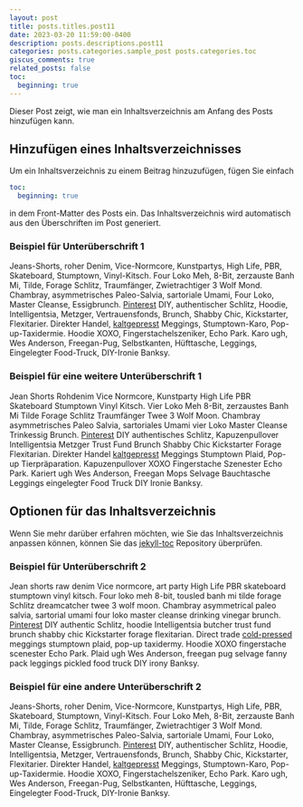 ```yaml
---
layout: post
title: posts.titles.post11
date: 2023-03-20 11:59:00-0400
description: posts.descriptions.post11
categories: posts.categories.sample_post posts.categories.toc
giscus_comments: true
related_posts: false
toc:
  beginning: true
---
```

Dieser Post zeigt, wie man ein Inhaltsverzeichnis am Anfang des Posts hinzufügen kann.

## Hinzufügen eines Inhaltsverzeichnisses

Um ein Inhaltsverzeichnis zu einem Beitrag hinzuzufügen, fügen Sie einfach
```yml
toc:
  beginning: true
```
in dem Front-Matter des Posts ein. Das Inhaltsverzeichnis wird automatisch aus den Überschriften im Post generiert.

### Beispiel für Unterüberschrift 1

Jeans-Shorts, roher Denim, Vice-Normcore, Kunstpartys, High Life, PBR, Skateboard, Stumptown, Vinyl-Kitsch. Four Loko Meh, 8-Bit, zerzauste Banh Mi, Tilde, Forage Schlitz, Traumfänger, Zwietrachtiger 3 Wolf Mond. Chambray, asymmetrisches Paleo-Salvia, sartoriale Umami, Four Loko, Master Cleanse, Essigbrunch. <a href="https://www.pinterest.com">Pinterest</a> DIY, authentischer Schlitz, Hoodie, Intelligentsia, Metzger, Vertrauensfonds, Brunch, Shabby Chic, Kickstarter, Flexitarier. Direkter Handel, <a href="https://en.wikipedia.org/wiki/Cold-pressed_juice">kaltgepresst</a> Meggings, Stumptown-Karo, Pop-up-Taxidermie. Hoodie XOXO, Fingerstachelszeniker, Echo Park. Karo ugh, Wes Anderson, Freegan-Pug, Selbstkanten, Hüfttasche, Leggings, Eingelegter Food-Truck, DIY-Ironie Banksy.

### Beispiel für eine weitere Unterüberschrift 1

Jean Shorts Rohdenim Vice Normcore, Kunstparty High Life PBR Skateboard Stumptown Vinyl Kitsch. Vier Loko Meh 8-Bit, zerzaustes Banh Mi Tilde Forage Schlitz Traumfänger Twee 3 Wolf Moon. Chambray asymmetrisches Paleo Salvia, sartoriales Umami vier Loko Master Cleanse Trinkessig Brunch. <a href="https://www.pinterest.com">Pinterest</a> DIY authentisches Schlitz, Kapuzenpullover Intelligentsia Metzger Trust Fund Brunch Shabby Chic Kickstarter Forage Flexitarian. Direkter Handel <a href="https://en.wikipedia.org/wiki/Cold-pressed_juice">kaltgepresst</a> Meggings Stumptown Plaid, Pop-up Tierpräparation. Kapuzenpullover XOXO Fingerstache Szenester Echo Park. Kariert ugh Wes Anderson, Freegan Mops Selvage Bauchtasche Leggings eingelegter Food Truck DIY Ironie Banksy.

## Optionen für das Inhaltsverzeichnis

Wenn Sie mehr darüber erfahren möchten, wie Sie das Inhaltsverzeichnis anpassen können, können Sie das [jekyll-toc](https://github.com/toshimaru/jekyll-toc) Repository überprüfen.

### Beispiel für Unterüberschrift 2


Jean shorts raw denim Vice normcore, art party High Life PBR skateboard stumptown vinyl kitsch. Four loko meh 8-bit, tousled banh mi tilde forage Schlitz dreamcatcher twee 3 wolf moon. Chambray asymmetrical paleo salvia, sartorial umami four loko master cleanse drinking vinegar brunch. <a href="https://www.pinterest.com">Pinterest</a> DIY authentic Schlitz, hoodie Intelligentsia butcher trust fund brunch shabby chic Kickstarter forage flexitarian. Direct trade <a href="https://en.wikipedia.org/wiki/Cold-pressed_juice">cold-pressed</a> meggings stumptown plaid, pop-up taxidermy. Hoodie XOXO fingerstache scenester Echo Park. Plaid ugh Wes Anderson, freegan pug selvage fanny pack leggings pickled food truck DIY irony Banksy.

### Beispiel für eine andere Unterüberschrift 2

Jeans-Shorts, roher Denim, Vice-Normcore, Kunstpartys, High Life, PBR, Skateboard, Stumptown, Vinyl-Kitsch. Four Loko Meh, 8-Bit, zerzauste Banh Mi, Tilde, Forage Schlitz, Traumfänger, Zwietrachtiger 3 Wolf Mond. Chambray, asymmetrisches Paleo-Salvia, sartoriale Umami, Four Loko, Master Cleanse, Essigbrunch. <a href="https://www.pinterest.com">Pinterest</a> DIY, authentischer Schlitz, Hoodie, Intelligentsia, Metzger, Vertrauensfonds, Brunch, Shabby Chic, Kickstarter, Flexitarier. Direkter Handel, <a href="https://en.wikipedia.org/wiki/Cold-pressed_juice">kaltgepresst</a> Meggings, Stumptown-Karo, Pop-up-Taxidermie. Hoodie XOXO, Fingerstachelszeniker, Echo Park. Karo ugh, Wes Anderson, Freegan-Pug, Selbstkanten, Hüfttasche, Leggings, Eingelegter Food-Truck, DIY-Ironie Banksy.